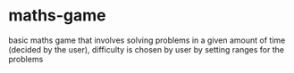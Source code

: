 # maths-game
basic maths game that involves solving problems in a given amount of time (decided by the user), difficulty is chosen by user by setting ranges for the problems

